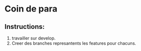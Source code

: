 # Coin de para

## Instructions:
 1. travailler sur develop.
 2. Creer des branches represantents les features pour chacuns.